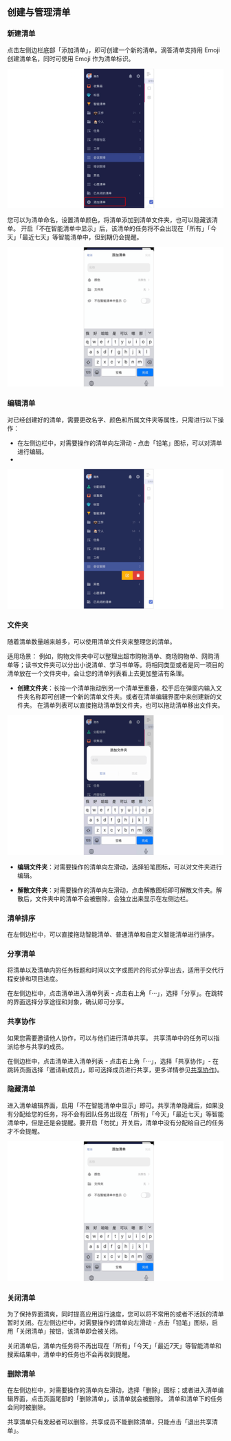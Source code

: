 ## 创建与管理清单

### 新建清单

点击左侧边栏底部「添加清单」，即可创建一个新的清单。滴答清单支持用 Emoji 创建清单名，同时可使用 Emoji 作为清单标识。

![](../../images/ios/97.png)

您可以为清单命名，设置清单颜色，将清单添加到清单文件夹，也可以隐藏该清单。 开启「不在智能清单中显示」后，该清单的任务将不会出现在「所有」「今天」「最近七天」等智能清单中，但到期仍会提醒。

![](../../images/ios/12.png)

### 编辑清单

对已经创建好的清单，需要更改名字、颜色和所属文件夹等属性，只需进行以下操作：

* 在左侧边栏中，对需要操作的清单向左滑动 - 点击「铅笔」图标，可以对清单进行编辑。
* 
![](../../images/ios/14.png)

### 文件夹

随着清单数量越来越多，可以使用清单文件夹来整理您的清单。

适用场景： 例如，购物文件夹中可以整理出超市购物清单、商场购物单、网购清单等；读书文件夹可以分出小说清单、学习书单等。将相同类型或者是同一项目的清单放在一个文件夹中，会让您的清单列表看上去更加整洁有条理。

* **创建文件夹**：长按一个清单拖动到另一个清单至重叠，松手后在弹窗内输入文件夹名称即可创建一个新的清单文件夹。或者在清单编辑界面中来创建新的文件夹。 在清单列表可以直接拖动清单到文件夹，也可以拖动清单移出文件夹。

![](../../images/ios/13.png)

* **编辑文件夹**：对需要操作的清单向左滑动，选择铅笔图标，可以对文件夹进行编辑。

* **解散文件夹**：对需要操作的清单向左滑动，点击解散图标即可解散文件夹。解散后，文件夹中的清单不会被删除，会独立出来显示在左侧边栏。
  
### 清单排序

在左侧边栏中，可以直接拖动智能清单、普通清单和自定义智能清单进行排序。

### 分享清单

将清单以及清单内的任务标题和时间以文字或图片的形式分享出去，适用于交代行程安排和项目进度。

在左侧边栏中，点击清单进入清单列表 - 点击右上角「···」，选择「分享」。在跳转的界面选择分享途径和对象，确认即可分享。

### 共享协作

如果您需要邀请他人协作，可以与他们进行清单共享。 共享清单中的任务可以指派给参与共享的成员。

在侧边栏中，点击清单进入清单列表 - 点击右上角「···」，选择「共享协作」- 在跳转页面选择「邀请新成员」，即可选择成员进行共享，更多详情参见[共享协作](/iOS/collabration/sharedlist.md))。


### 隐藏清单

进入清单编辑界面，启用「不在智能清单中显示」即可。共享清单隐藏后，如果没有分配给您的任务，将不会有团队任务出现在「所有」「今天」「最近七天」等智能清单中，但是还是会提醒。要开启「勿扰」开关后，清单中没有分配给自己的任务才不会提醒。

![](../../images/ios/12.png)


### 关闭清单

为了保持界面清爽，同时提高应用运行速度，您可以将不常用的或者不活跃的清单暂时关闭。在左侧边栏中，对需要操作的清单向左滑动 - 点击「铅笔」图标，启用「关闭清单」按钮，该清单即会被关闭。

关闭清单后，清单内任务将不再出现在「所有」「今天」「最近7天」等智能清单和搜索结果中，清单中的任务也不会再收到提醒。

### 删除清单

在左侧边栏中，对需要操作的清单向左滑动，选择「删除」图标；或者进入清单编辑界面，点击页面尾部的「删除清单」，该清单就会被删除。 清单和清单下的任务会同时被删除。

共享清单只有发起者可以删除，共享成员不能删除清单，只能点击「退出共享清单」。

